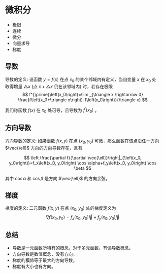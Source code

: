 # 微积分

- 极限
- 连续
- 微分
- 向量求导
- 梯度

## 导数

导数的定义: 设函数 $y=f(x)$ 在点 $x_0$ 的某个邻域内有定义，当自变量 $x$ 在 $x_0$ 处取得增量 $\triangle x$ (点 $x+\triangle x$ 仍在该邻域内) 时，若存在极限
$$
f^{\prime}\left(x_0\right)=\lim _{\triangle x \rightarrow 0} \frac{f\left(x_0+\triangle x\right)-f\left(x_0\right)}{\triangle x}
$$

我们称函数 $f(x)$ 在 $x_0$ 处可导，且导数为 $f^{\prime}\left(x_0\right)$ 。

## 方向导数


方向导数的定义: 如果函数 $f(x, y)$ 在点 $\left(x_0, y_0\right)$ 可微，那么函数在该点沿任一方向 $\vec{\ell}$ 方向的方向导数存在，且有

$$
\left.\frac{\partial f}{\partial \vec{\ell}}\right|_{\left(x_0, y_0\right)}=f_x\left(x_0, y_0\right) \cos \alpha+f_y\left(x_0, y_0\right) \cos \beta
$$

其中 $\cos \alpha$ 和 $\cos \beta$ 是方向 $\vec{\ell}$ 的方向余弦。

## 梯度

梯度的定义: 二元函数 $f(x, y)$ 在点 $\left(x_0, y_0\right)$ 处的梯度定义为
$$
\nabla f\left(x_0, y_0\right)=f_x\left(x_0, y_0\right) \vec{i}+f_y\left(x_0, y_0\right) \vec{j}
$$

## 总结

- 导数是一元函数所特有的概念。对于多元函数，有偏导数概念。
- 方向导数是数值概念，没有方向。
- 梯度的模值等于最大的方向导数。
- 梯度有大小也有方向。

[1]: https://www.boyuai.com/elites/
[2]: https://www.qiuyun-blog.cn/2018/11/27/%E5%AF%BC%E6%95%B0%E3%80%81%E6%96%B9%E5%90%91%E5%AF%BC%E6%95%B0%E5%92%8C%E6%A2%AF%E5%BA%A6/
